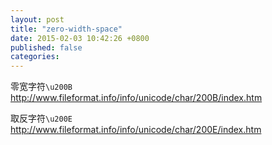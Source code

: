 ```yaml
---
layout: post
title: "zero-width-space"
date: 2015-02-03 10:42:26 +0800
published: false
categories: 
---
```


零宽字符`\u200B` http://www.fileformat.info/info/unicode/char/200B/index.htm

取反字符`\u200E` http://www.fileformat.info/info/unicode/char/200E/index.htm


